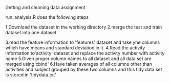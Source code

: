 Getting and cleaning data assignment

run_analysis.R does the following steps

1.Download the dataset in the working directory
2.merge the test and train dataset into one dataset

3.read the feature information to 'features' dataset and take yhe columns which have means and standard deviation in it.
4.Read the activity information to'activity' dataset and replace the activity number with activity name
5.Given proper column names to all dataset and all data set are merged using'cbind'
6.Have taken averages of all columns other than activities and subject grouped by these two columns and this tidy data set is stored in 'tidydata.txt'
